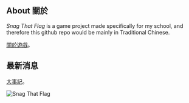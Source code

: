 ## About 關於

*Snag That Flag* is a game project made specifically for my school, and therefore this github repo would be mainly in Traditional Chinese.

[關於遊戲](https://github.com/ZutekDL/Snag-That-Flag/blob/main/關於.md)。

## 最新消息

[大事記](https://github.com/ZutekDL/Snag-That-Flag/blob/main/大事記.md)。



![Snag That Flag](https://github.com/ZutekDL/Snag-That-Flag/blob/main/Icon.png?raw=true)